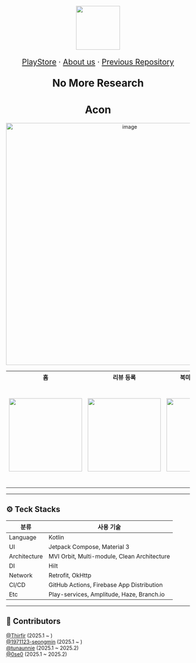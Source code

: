 <p align="center">
  <img src="https://github.com/user-attachments/assets/843501b6-543f-4253-ae6b-c9aebaf7dd09" width="120" />
</p>


<p align="center" style="font-size:150%">
  <a href="https://play.google.com/store/apps/details?id=com.acon.acon" target="_blank">PlayStore</a> ·
  <a href="https://aconinc.netlify.app/" target="_blank">About us</a> ·
  <a href="https://github.com/SOPT-all/SOPT-all-35-APPJAM-ANDROID-ACON" target="_blank">Previous Repository</a>
</p>
<p align="center" style="font-size:200%"><strong>No More Research</strong></p>
<h1 align="center">Acon</h1>

<p align="center"><img width="662" alt="image" src="https://github.com/user-attachments/assets/fb268135-b2ea-4258-916e-6a6abcdfbd47" /></p>


<table align="center">
  <tr>
    <th>홈</th>
    <th>리뷰 등록</th>
    <th>북마크 및 장소상세</th>
    <th>장소 업로드</th>
  </tr>
  <tr>
    <td><img src="https://github.com/user-attachments/assets/540aea87-6a2e-432e-9ce1-e2b4d9e4a472" width="200"/></td>
    <td><img src="https://github.com/user-attachments/assets/f4d8cc0a-1783-4504-a0ec-c7b40d479d17" width="200"/></td>
    <td><img src="https://github.com/user-attachments/assets/ba3e50e8-f5f8-4eb4-85e9-3647ea5b420a" width="200"/></td>
    <td><img src="https://github.com/user-attachments/assets/e4860ff1-a693-4239-8115-4345d06c428a" width="280"/></td>
  </tr>
</table>

---

## ⚙️ Teck Stacks

| 분류 | 사용 기술                                       |
|------|---------------------------------------------|
| Language | Kotlin                                      |
| UI | Jetpack Compose, Material 3                 |
| Architecture | MVI Orbit, Multi-module, Clean Architecture |
| DI | Hilt                                        |
| Network | Retrofit, OkHttp                            |
| CI/CD | GitHub Actions, Firebase App Distribution   |
| Etc | Play-services, Amplitude, Haze, Branch.io   |

---

## 🙌 Contributors
[@Thirfir](https://github.com/ThirFir) (2025.1 ~ )
<br/>
[@1971123-seongmin](https://github.com/1971123-seongmin) (2025.1 ~ )
<br/>
[@tunaunnie](https://github.com/tunaunnie) (2025.1 ~ 2025.2)
<br/>
[@0se0](https://github.com/0se0) (2025.1 ~ 2025.2)
